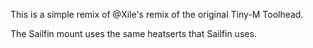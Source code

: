This is a simple remix of @Xile's remix of the original Tiny-M Toolhead.

The Sailfin mount uses the same heatserts that Sailfin uses.
